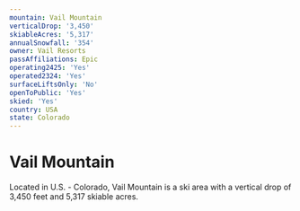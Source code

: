 ```yaml
---
mountain: Vail Mountain
verticalDrop: '3,450'
skiableAcres: '5,317'
annualSnowfall: '354'
owner: Vail Resorts
passAffiliations: Epic
operating2425: 'Yes'
operated2324: 'Yes'
surfaceLiftsOnly: 'No'
openToPublic: 'Yes'
skied: 'Yes'
country: USA
state: Colorado
---
```


# Vail Mountain

Located in U.S. - Colorado, Vail Mountain is a ski area with a vertical drop of 3,450 feet and 5,317 skiable acres.
